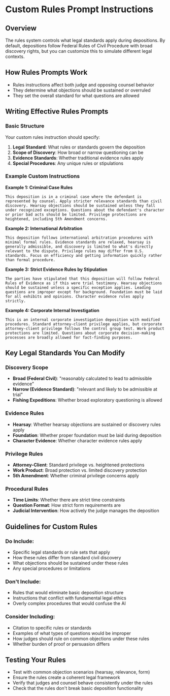 # Custom Rules Prompt Instructions

## Overview
The rules system controls what legal standards apply during depositions. By default, depositions follow Federal Rules of Civil Procedure with broad discovery rights, but you can customize this to simulate different legal contexts.

## How Rules Prompts Work
- Rules instructions affect both judge and opposing counsel behavior
- They determine what objections should be sustained or overruled
- They set the overall standard for what questions are allowed

## Writing Effective Rules Prompts

### Basic Structure
Your custom rules instruction should specify:
1. **Legal Standard**: What rules or standards govern the deposition
2. **Scope of Discovery**: How broad or narrow questioning can be
3. **Evidence Standards**: Whether traditional evidence rules apply
4. **Special Procedures**: Any unique rules or stipulations

### Example Custom Instructions

**Example 1: Criminal Case Rules**
```
This deposition is in a criminal case where the defendant is represented by counsel. Apply stricter relevance standards than civil discovery. Hearsay objections should be sustained unless they fall under recognized exceptions. Questions about the defendant's character or prior bad acts should be limited. Privilege protections are heightened, including 5th Amendment concerns.
```

**Example 2: International Arbitration**
```
This deposition follows international arbitration procedures with minimal formal rules. Evidence standards are relaxed, hearsay is generally admissible, and discovery is limited to what's directly relevant to the dispute. Privilege rules may differ from U.S. standards. Focus on efficiency and getting information quickly rather than formal procedure.
```

**Example 3: Strict Evidence Rules by Stipulation**
```
The parties have stipulated that this deposition will follow Federal Rules of Evidence as if this were trial testimony. Hearsay objections should be sustained unless a specific exception applies. Leading questions are improper except for background. Foundation must be laid for all exhibits and opinions. Character evidence rules apply strictly.
```

**Example 4: Corporate Internal Investigation**
```
This is an internal corporate investigation deposition with modified procedures. Standard attorney-client privilege applies, but corporate attorney-client privilege follows the control group test. Work product protections are limited. Questions about corporate decision-making processes are broadly allowed for fact-finding purposes.
```

## Key Legal Standards You Can Modify

### Discovery Scope
- **Broad (Federal Civil)**: "reasonably calculated to lead to admissible evidence"
- **Narrow (Evidence Standard)**: "relevant and likely to be admissible at trial"
- **Fishing Expeditions**: Whether broad exploratory questioning is allowed

### Evidence Rules
- **Hearsay**: Whether hearsay objections are sustained or discovery rules apply
- **Foundation**: Whether proper foundation must be laid during deposition
- **Character Evidence**: Whether character evidence rules apply

### Privilege Rules
- **Attorney-Client**: Standard privilege vs. heightened protections
- **Work Product**: Broad protection vs. limited discovery protection  
- **5th Amendment**: Whether criminal privilege concerns apply

### Procedural Rules
- **Time Limits**: Whether there are strict time constraints
- **Question Format**: How strict form requirements are
- **Judicial Intervention**: How actively the judge manages the deposition

## Guidelines for Custom Rules

### Do Include:
- Specific legal standards or rule sets that apply
- How these rules differ from standard civil discovery
- What objections should be sustained under these rules
- Any special procedures or limitations

### Don't Include:
- Rules that would eliminate basic deposition structure
- Instructions that conflict with fundamental legal ethics
- Overly complex procedures that would confuse the AI

### Consider Including:
- Citation to specific rules or standards
- Examples of what types of questions would be improper
- How judges should rule on common objections under these rules
- Whether burden of proof or persuasion differs

## Testing Your Rules
- Test with common objection scenarios (hearsay, relevance, form)
- Ensure the rules create a coherent legal framework
- Verify that judges and counsel behave consistently under the rules
- Check that the rules don't break basic deposition functionality